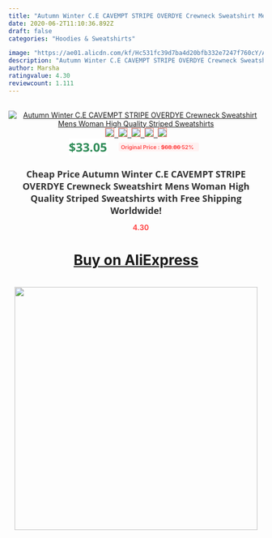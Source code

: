 ```yaml
---
title: "Autumn Winter C.E CAVEMPT STRIPE OVERDYE Crewneck Sweatshirt Mens Woman High Quality Striped Sweatshirts"
date: 2020-06-2T11:10:36.892Z
draft: false
categories: "Hoodies & Sweatshirts"

image: "https://ae01.alicdn.com/kf/Hc531fc39d7ba4d20bfb332e7247f760cY/Autumn-Winter-C-E-CAVEMPT-STRIPE-OVERDYE-Crewneck-Sweatshirt-Mens-Woman-High-Quality-Striped-Sweatshirts.jpg"
description: "Autumn Winter C.E CAVEMPT STRIPE OVERDYE Crewneck Sweatshirt Mens Woman High Quality Striped Sweatshirts"
author: Marsha
ratingvalue: 4.30
reviewcount: 1.111
---
```

<br>
<div style="text-align: center;">
<a href="https://s.click.aliexpress.com/e/_AVttIV" target="_blank" rel="nofollow noopener noreferrer"><img alt="Autumn Winter C.E CAVEMPT STRIPE OVERDYE Crewneck Sweatshirt Mens Woman High Quality Striped Sweatshirts" class="magnifier-image" src="https://ae01.alicdn.com/kf/Hc531fc39d7ba4d20bfb332e7247f760cY/Autumn-Winter-C-E-CAVEMPT-STRIPE-OVERDYE-Crewneck-Sweatshirt-Mens-Woman-High-Quality-Striped-Sweatshirts.jpg_640x640.jpg">
<br>
<img style="border:1px solid salmon" src="https://ae01.alicdn.com/kf/Hc531fc39d7ba4d20bfb332e7247f760cY/Autumn-Winter-C-E-CAVEMPT-STRIPE-OVERDYE-Crewneck-Sweatshirt-Mens-Woman-High-Quality-Striped-Sweatshirts.jpg_120x120.jpg">&nbsp;&nbsp;<img style="border:1px solid salmon" src="https://ae01.alicdn.com/kf/Ha6bd9b6d9bfa4429b760d4a634f7dc5dr/Autumn-Winter-C-E-CAVEMPT-STRIPE-OVERDYE-Crewneck-Sweatshirt-Mens-Woman-High-Quality-Striped-Sweatshirts.jpg_120x120.jpg">&nbsp;&nbsp;<img style="border:1px solid salmon" src="https://ae01.alicdn.com/kf/H8657682cb0ce4778a8a51b131326554bF/Autumn-Winter-C-E-CAVEMPT-STRIPE-OVERDYE-Crewneck-Sweatshirt-Mens-Woman-High-Quality-Striped-Sweatshirts.jpg_120x120.jpg">&nbsp;&nbsp;<img style="border:1px solid salmon" src="https://ae01.alicdn.com/kf/H222c2cbeaa4c4eca8eab72debf1f3f73b/Autumn-Winter-C-E-CAVEMPT-STRIPE-OVERDYE-Crewneck-Sweatshirt-Mens-Woman-High-Quality-Striped-Sweatshirts.jpg_120x120.jpg">&nbsp;&nbsp;<img style="border:1px solid salmon" src="https://ae01.alicdn.com/kf/H3a14f225e14e4a32abc6b03597611d12h/Autumn-Winter-C-E-CAVEMPT-STRIPE-OVERDYE-Crewneck-Sweatshirt-Mens-Woman-High-Quality-Striped-Sweatshirts.jpg_120x120.jpg"></a></div><br0>
<div style="text-align: center;"><span style="background-color: white; border: 0px; box-sizing: border-box; color: seagreen; display: inline-block; font-family: &quot;open sans&quot; , &quot;arial&quot; , &quot;helvetica&quot; , sans-serif , &quot;heiti&quot;; font-size: 24px; font-stretch: inherit; font-weight: 700; line-height: inherit; margin: 0px 10px 0px 0px; padding: 0px; vertical-align: middle;">$33.05 </span>
<span style="background: rgb(255 , 241 , 241); border-radius: 3px; border: 0px; box-sizing: border-box; color: #ff4747; display: inline-block; font-family: inherit; font-size: 12px; font-stretch: inherit; font-style: inherit; font-variant: inherit; font-weight: 600; line-height: inherit; margin: 0px; padding: 2px 5px; transform: scale(0.9); vertical-align: middle;">Original Price : <b style="text-decoration: line-through;">$68.86 </b> 52%&nbsp;&nbsp;</span></div>
<h1 style="color: #333333; display: inline-block; font-family: &quot;open sans&quot; , &quot;arial&quot; , &quot;helvetica&quot; , sans-serif , &quot;heiti&quot;; font-size: 18px; font-stretch: inherit; font-weight: 700; text-align: center;">Cheap Price Autumn Winter C.E CAVEMPT STRIPE OVERDYE Crewneck Sweatshirt Mens Woman High Quality Striped Sweatshirts with Free Shipping Worldwide!</h1>
<div style="color: #ff4747; text-align: center;">
<img src="https://4.bp.blogspot.com/-M0ZcTcb-5uY/XleCXlxnR4I/AAAAAAAAAEc/OrjgMkXV1oMQFaCRZj5HQwOCBcu3w1FegCPcBGAYYCw/s1600/star.png" style="height: 15px;">&nbsp;<b>4.30</b></div>
<div class="button_cont" align="center"><a class="buynow_a" href="https://s.click.aliexpress.com/e/_AVttIV" target="_blank" rel="nofollow noopener noreferrer"><H1>Buy on AliExpress</H1></a></div><br>
<div class="separator" style="clear: both; text-align: center;">
<img src="https://lh3.googleusercontent.com/-pTy5HemUv9M/XlePHvY0dAI/AAAAAAAAAE4/0nX5iRUoIWY8eMW9Dpxeirr157OZliDIgCLcBGAsYHQ/s1600/badge.gif" width="480">
</div>
